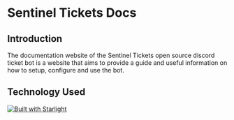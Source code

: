 # Sentinel Tickets Docs

## Introduction
The documentation website of the Sentinel Tickets open source discord ticket bot is a website that aims to provide a guide and useful information on how to setup, configure and use the bot.

## Technology Used
[![Built with Starlight](https://astro.badg.es/v2/built-with-starlight/tiny.svg)](https://starlight.astro.build)